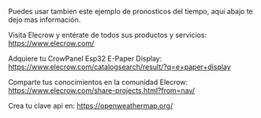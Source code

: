 Puedes usar tambien este ejemplo de pronosticos del tiempo, aquí abajo te dejo mas información.

Visita Elecrow y entérate de todos sus productos y servicios: https://www.elecrow.com/

Adquiere tu CrowPanel Esp32 E-Paper Display: https://www.elecrow.com/catalogsearch/result/?q=e+paper+display

Comparte tus conocimientos en la comunidad Elecrow: https://www.elecrow.com/share-projects.html?from=nav/

Crea tu clave api en: https://openweathermap.org/

